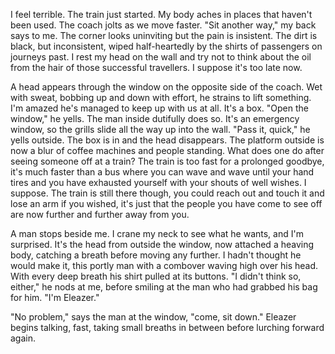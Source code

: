 I feel terrible. The train just started. My body aches in places that haven't been used. The coach jolts as we move faster. "Sit another way," my back says to me. The corner looks uninviting but the pain is insistent. The dirt is black, but inconsistent, wiped half-heartedly by the shirts of passengers on journeys past. I rest my head on the wall and try not to think about the oil from the hair of those successful travellers. I suppose it's too late now. 

A head appears through the window on the opposite side of the coach. Wet with sweat, bobbing up and down with effort, he strains to lift something. I'm amazed he's managed to keep up with us at all. It's a box. "Open the window," he yells. The man inside dutifully does so. It's an emergency window, so the grills slide all the way up into the wall. "Pass it, quick," he yells outside. The box is in and the head disappears. The platform outside is now a blur of coffee machines and people standing. What does one do after seeing someone off at a train? The train is too fast for a prolonged goodbye, it's much faster than a bus where you can wave and wave until your hand tires and you have exhausted yourself with your shouts of well wishes. I suppose. The train is still there though, you could reach out and touch it and lose an arm if you wished, it's just that the people you have come to see off are now further and further away from you. 

A man stops beside me. I crane my neck to see what he wants, and I'm surprised. It's the head from outside the window, now attached a heaving body, catching a breath before moving any further. I hadn't thought he would make it, this portly man with a combover waving high over his head. With every deep breath his shirt pulled at its buttons. "I didn't think so, either," he nods at me, before smiling at the man who had grabbed his bag for him. "I'm Eleazer."

"No problem," says the man at the window, "come, sit down." Eleazer begins talking, fast, taking small breaths in between before lurching forward again. 
